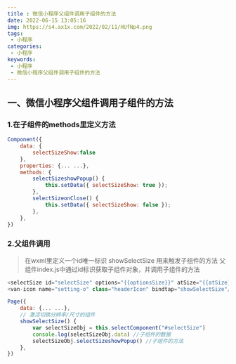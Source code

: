 ```yaml
---
title : 微信小程序父组件调用子组件的方法
date: 2022-06-15 13:05:16
img: https://s4.ax1x.com/2022/02/11/HUfNp4.png
tags:
 - 小程序
categories: 
 - 小程序
keywords:
 - 小程序
 - 微信小程序父组件调用子组件的方法
---
```

## 一、微信小程序父组件调用子组件的方法

### 1.在子组件的methods里定义方法
```js
Component({
    data: {
        selectSizeShow:false
    },
    properties: {... ...},
    methods: {
        selectSizeshowPopup() {
            this.setData({ selectSizeShow: true });
        },
        selectSizeonClose() {
            this.setData({ selectSizeShow: false });
        },
    },
})
```

### 2.父组件调用
> 在wxml里定义一个id唯一标识
> showSelectSize 用来触发子组件的方法
> 父组件index.js中通过id标识获取子组件对象，并调用子组件的方法
```js
<selectSize id="selectSize" options="{{optionsSize}}" atSize="{{atSize}}"  bind:switchSize="switchSize"></selectSize>
<van-icon name="setting-o" class="headerIcon" bindtap="showSelectSize"/>

```

```js
Page({
    data: {... ...},
    // 激活切换分辨率/尺寸的组件
    showSelectSize() {
        var selectSizeObj = this.selectComponent("#selectSize")
        console.log(selectSizeObj.data) //子组件的数据
        selectSizeObj.selectSizeshowPopup() //子组件的方法
    },
})

```